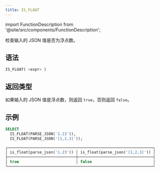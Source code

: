```yaml
---
title: IS_FLOAT
---
```

import FunctionDescription from '@site/src/components/FunctionDescription';

<FunctionDescription description="引入或更新版本：v1.2.368"/>

检查输入的 JSON 值是否为浮点数。

## 语法

```sql
IS_FLOAT( <expr> )
```

## 返回类型

如果输入的 JSON 值是浮点数，则返回 `true`，否则返回 `false`。

## 示例

```sql
SELECT
  IS_FLOAT(PARSE_JSON('1.23')),
  IS_FLOAT(PARSE_JSON('[1,2,3]'));

┌────────────────────────────────────────────────────────────────┐
│ is_float(parse_json('1.23')) │ is_float(parse_json('[1,2,3]')) │
├──────────────────────────────┼─────────────────────────────────┤
│ true                         │ false                           │
└────────────────────────────────────────────────────────────────┘
```